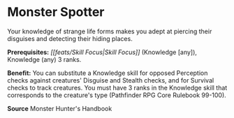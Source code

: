 ﻿---
cssclass: [feats]

---
# Monster Spotter

Your knowledge of strange life forms makes you adept at piercing their disguises and detecting their hiding places.

**Prerequisites:** _[[feats/Skill Focus|Skill Focus]]_ (Knowledge [any]), Knowledge (any) 3 ranks.

**Benefit:** You can substitute a Knowledge skill for opposed Perception checks against creatures' Disguise and Stealth checks, and for Survival checks to track creatures. You must have 3 ranks in the Knowledge skill that corresponds to the creature's type (Pathfinder RPG Core Rulebook 99-100).

**Source** Monster Hunter's Handbook